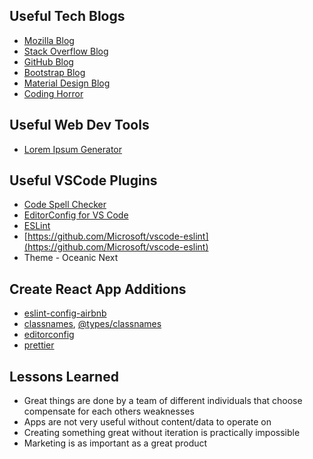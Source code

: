 ## Useful Tech Blogs
* [Mozilla Blog](https://blog.mozilla.org/)
* [Stack Overflow Blog](https://stackoverflow.blog/)
* [GitHub Blog](https://github.blog/)
* [Bootstrap Blog](https://blog.getbootstrap.com/)
* [Material Design Blog](https://material.io/blog)
* [Coding Horror](https://blog.codinghorror.com/)

## Useful Web Dev Tools
* [Lorem Ipsum Generator](https://www.lipsum.com/)

## Useful VSCode Plugins
* [Code Spell Checker](https://github.com/streetsidesoftware/vscode-spell-checker)
* [EditorConfig for VS Code](https://github.com/editorconfig/editorconfig-vscode)
* [ESLint](https://github.com/Microsoft/vscode-eslint)
* [https://github.com/Microsoft/vscode-eslint](https://github.com/Microsoft/vscode-eslint)
* Theme - Oceanic Next

## Create React App Additions
* [eslint-config-airbnb](https://www.npmjs.com/package/eslint-config-airbnb)
* [classnames](https://www.npmjs.com/package/classnames), [@types/classnames](https://www.npmjs.com/package/@types/classnames)
* [editorconfig](https://editorconfig.org/)
* [prettier](https://prettier.io/)

## Lessons Learned
* Great things are done by a team of different individuals that choose compensate for each others weaknesses
* Apps are not very useful without content/data to operate on
* Creating something great without iteration is practically impossible
* Marketing is as important as a great product
